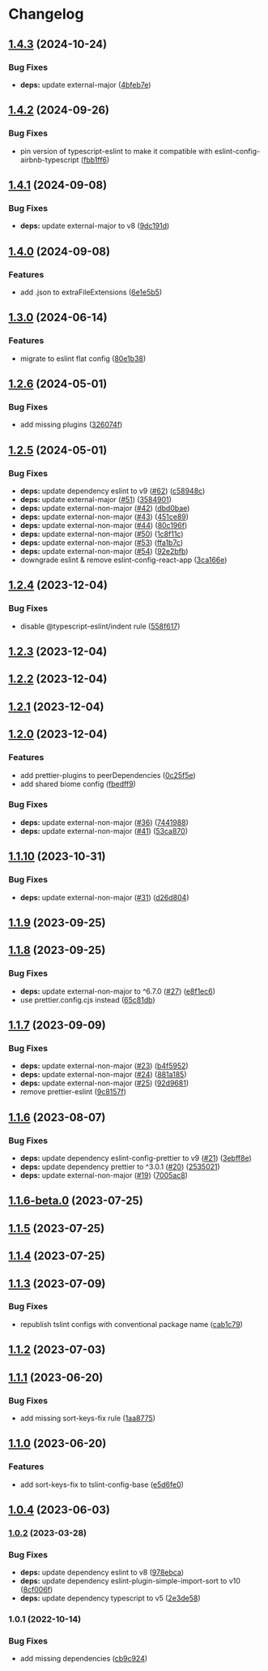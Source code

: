 # Changelog

## [1.4.3](https://github.com/ChiefORZ/code-styles/compare/1.4.2...1.4.3) (2024-10-24)


### Bug Fixes

* **deps:** update external-major ([4bfeb7e](https://github.com/ChiefORZ/code-styles/commit/4bfeb7e42f4c2eedf7d38f99a3ff918d32164fbd))

## [1.4.2](https://github.com/ChiefORZ/code-styles/compare/1.4.1...1.4.2) (2024-09-26)


### Bug Fixes

* pin version of typescript-eslint to make it compatible with eslint-config-airbnb-typescript ([fbb1ff6](https://github.com/ChiefORZ/code-styles/commit/fbb1ff609d084504f69ec7a516069ed74494236b))

## [1.4.1](https://github.com/ChiefORZ/code-styles/compare/1.4.0...1.4.1) (2024-09-08)


### Bug Fixes

* **deps:** update external-major to v8 ([9dc191d](https://github.com/ChiefORZ/code-styles/commit/9dc191dee7009796bffe2bf74eb3f7a027edc3e6))

## [1.4.0](https://github.com/ChiefORZ/code-styles/compare/1.3.0...1.4.0) (2024-09-08)


### Features

* add .json to extraFileExtensions ([6e1e5b5](https://github.com/ChiefORZ/code-styles/commit/6e1e5b5484a72f027d5ab474e1768768be292cb3))

## [1.3.0](https://github.com/ChiefORZ/code-styles/compare/1.2.6...1.3.0) (2024-06-14)


### Features

* migrate to eslint flat config ([80e1b38](https://github.com/ChiefORZ/code-styles/commit/80e1b38524cd0791f5cddf84ea60db266ec48cb0))

## [1.2.6](https://github.com/ChiefORZ/code-styles/compare/1.2.5...1.2.6) (2024-05-01)


### Bug Fixes

* add missing plugins ([326074f](https://github.com/ChiefORZ/code-styles/commit/326074f5ba3df47ee348dc58bf46fdf3d4548203))

## [1.2.5](https://github.com/ChiefORZ/code-styles/compare/1.2.4...1.2.5) (2024-05-01)


### Bug Fixes

* **deps:** update dependency eslint to v9 ([#62](https://github.com/ChiefORZ/code-styles/issues/62)) ([c58948c](https://github.com/ChiefORZ/code-styles/commit/c58948c3847d8a96b876372bad1b97bfdf31138e))
* **deps:** update external-major ([#51](https://github.com/ChiefORZ/code-styles/issues/51)) ([3584901](https://github.com/ChiefORZ/code-styles/commit/3584901db68aad7b698af478393eba814a62d6bc))
* **deps:** update external-non-major ([#42](https://github.com/ChiefORZ/code-styles/issues/42)) ([dbd0bae](https://github.com/ChiefORZ/code-styles/commit/dbd0bae1c6ffbb6d70f4ac946f480b2cec4208e7))
* **deps:** update external-non-major ([#43](https://github.com/ChiefORZ/code-styles/issues/43)) ([451ce89](https://github.com/ChiefORZ/code-styles/commit/451ce89eeac27841940e05db9912e08e9958651a))
* **deps:** update external-non-major ([#44](https://github.com/ChiefORZ/code-styles/issues/44)) ([80c196f](https://github.com/ChiefORZ/code-styles/commit/80c196fb16a12416f02bf87b97ba867ead6a3957))
* **deps:** update external-non-major ([#50](https://github.com/ChiefORZ/code-styles/issues/50)) ([1c8f11c](https://github.com/ChiefORZ/code-styles/commit/1c8f11cd33b8e526996c6b7b508d9bc30b175248))
* **deps:** update external-non-major ([#53](https://github.com/ChiefORZ/code-styles/issues/53)) ([ffa1b7c](https://github.com/ChiefORZ/code-styles/commit/ffa1b7caeb4a9e796234429f637188fb24c2d261))
* **deps:** update external-non-major ([#54](https://github.com/ChiefORZ/code-styles/issues/54)) ([92e2bfb](https://github.com/ChiefORZ/code-styles/commit/92e2bfbc1b3135de9b7e1ac6164354ac66c7beec))
* downgrade eslint & remove eslint-config-react-app ([3ca166e](https://github.com/ChiefORZ/code-styles/commit/3ca166e7c103f01cbc4302c9cf59bcd8b9b3a795))

## [1.2.4](https://github.com/ChiefORZ/code-styles/compare/1.2.3...1.2.4) (2023-12-04)


### Bug Fixes

* disable @typescript-eslint/indent rule ([558f617](https://github.com/ChiefORZ/code-styles/commit/558f6177eff47ff5929b22d05814dd5ba0d90721))

## [1.2.3](https://github.com/ChiefORZ/code-styles/compare/1.2.2...1.2.3) (2023-12-04)

## [1.2.2](https://github.com/ChiefORZ/code-styles/compare/1.2.1...1.2.2) (2023-12-04)

## [1.2.1](https://github.com/ChiefORZ/code-styles/compare/1.2.0...1.2.1) (2023-12-04)

## [1.2.0](https://github.com/ChiefORZ/code-styles/compare/1.1.10...1.2.0) (2023-12-04)


### Features

* add prettier-plugins to peerDependencies ([0c25f5e](https://github.com/ChiefORZ/code-styles/commit/0c25f5e38cecfa54d24e3880b2deab2618c4a824))
* add shared biome config ([fbedff9](https://github.com/ChiefORZ/code-styles/commit/fbedff9c477ad8a204db888ac4eb14f61fc5e6c6))


### Bug Fixes

* **deps:** update external-non-major ([#36](https://github.com/ChiefORZ/code-styles/issues/36)) ([7441988](https://github.com/ChiefORZ/code-styles/commit/7441988ff8ff51f31c80da445c477a864a60b821))
* **deps:** update external-non-major ([#41](https://github.com/ChiefORZ/code-styles/issues/41)) ([53ca870](https://github.com/ChiefORZ/code-styles/commit/53ca870af469291c01b2f9b242afa12a7d2c5031))

## [1.1.10](https://github.com/ChiefORZ/code-styles/compare/1.1.9...1.1.10) (2023-10-31)


### Bug Fixes

* **deps:** update external-non-major ([#31](https://github.com/ChiefORZ/code-styles/issues/31)) ([d26d804](https://github.com/ChiefORZ/code-styles/commit/d26d8044516dbf2bd4422522c854de59c3a8f093))

## [1.1.9](https://github.com/ChiefORZ/code-styles/compare/1.1.8...1.1.9) (2023-09-25)

## [1.1.8](https://github.com/ChiefORZ/code-styles/compare/1.1.7...1.1.8) (2023-09-25)


### Bug Fixes

* **deps:** update external-non-major to ^6.7.0 ([#27](https://github.com/ChiefORZ/code-styles/issues/27)) ([e8f1ec6](https://github.com/ChiefORZ/code-styles/commit/e8f1ec6cbc7ff037a01aceda6c82864028b65e13))
* use prettier.config.cjs instead ([65c81db](https://github.com/ChiefORZ/code-styles/commit/65c81dbc2e0e853feb0a5427de2739e82e65354e))

## [1.1.7](https://github.com/ChiefORZ/code-styles/compare/1.1.6...1.1.7) (2023-09-09)


### Bug Fixes

* **deps:** update external-non-major ([#23](https://github.com/ChiefORZ/code-styles/issues/23)) ([b4f5952](https://github.com/ChiefORZ/code-styles/commit/b4f5952f963b26a00a45a03857fdca25d7a1b9b0))
* **deps:** update external-non-major ([#24](https://github.com/ChiefORZ/code-styles/issues/24)) ([881a185](https://github.com/ChiefORZ/code-styles/commit/881a185a9a64f584254a8f3d91426823d4598046))
* **deps:** update external-non-major ([#25](https://github.com/ChiefORZ/code-styles/issues/25)) ([92d9681](https://github.com/ChiefORZ/code-styles/commit/92d96810c13ffc2f03f0f4661799b4f1aa738aa5))
* remove prettier-eslint ([9c8157f](https://github.com/ChiefORZ/code-styles/commit/9c8157fccd9fcb89c5d9b76449ceca073e2a9bda))

## [1.1.6](https://github.com/ChiefORZ/code-styles/compare/1.1.6-beta.0...1.1.6) (2023-08-07)


### Bug Fixes

* **deps:** update dependency eslint-config-prettier to v9 ([#21](https://github.com/ChiefORZ/code-styles/issues/21)) ([3ebff8e](https://github.com/ChiefORZ/code-styles/commit/3ebff8ef8779cc9104c8b53bcd88b4f8d3a612ee))
* **deps:** update dependency prettier to ^3.0.1 ([#20](https://github.com/ChiefORZ/code-styles/issues/20)) ([2535021](https://github.com/ChiefORZ/code-styles/commit/2535021c0618e51d3f6ebb08258119278a02c63e))
* **deps:** update external-non-major ([#19](https://github.com/ChiefORZ/code-styles/issues/19)) ([7005ac8](https://github.com/ChiefORZ/code-styles/commit/7005ac8a0a759d16b4b976f3d97d70e23e612194))

## [1.1.6-beta.0](https://github.com/ChiefORZ/code-styles/compare/1.1.5...1.1.6-beta.0) (2023-07-25)

## [1.1.5](https://github.com/ChiefORZ/code-styles/compare/1.1.4...1.1.5) (2023-07-25)

## [1.1.4](https://github.com/ChiefORZ/code-styles/compare/1.1.3...1.1.4) (2023-07-25)

## [1.1.3](https://github.com/ChiefORZ/code-styles/compare/1.1.2...1.1.3) (2023-07-09)


### Bug Fixes

* republish tslint configs with conventional package name ([cab1c79](https://github.com/ChiefORZ/code-styles/commit/cab1c7943d13c07dbdfecd490e43ae47bf04916d))

## [1.1.2](https://github.com/ChiefORZ/code-styles/compare/1.1.1...1.1.2) (2023-07-03)

## [1.1.1](https://github.com/ChiefORZ/tslint-config/compare/1.1.0...1.1.1) (2023-06-20)


### Bug Fixes

* add missing sort-keys-fix rule ([1aa8775](https://github.com/ChiefORZ/tslint-config/commit/1aa877581db8d03b0e7805be3381b017fd69a2ba))

## [1.1.0](https://github.com/ChiefORZ/tslint-config/compare/1.0.4...1.1.0) (2023-06-20)


### Features

* add sort-keys-fix to tslint-config-base ([e5d6fe0](https://github.com/ChiefORZ/tslint-config/commit/e5d6fe0bd4bc7b3e38f3faa8900b60866cce3db4))

## [1.0.4](https://github.com/ChiefORZ/tslint-config/compare/1.0.3...1.0.4) (2023-06-03)

### [1.0.2](https://github.com/ChiefORZ/tslint-config/compare/1.0.1...1.0.2) (2023-03-28)


### Bug Fixes

* **deps:** update dependency eslint to v8 ([978ebca](https://github.com/ChiefORZ/tslint-config/commit/978ebca0513431f148ecdad163b70fe7a44975b1))
* **deps:** update dependency eslint-plugin-simple-import-sort to v10 ([8cf006f](https://github.com/ChiefORZ/tslint-config/commit/8cf006ff1aadb76701df73dc08c4daf3f85f1cd1))
* **deps:** update dependency typescript to v5 ([2e3de58](https://github.com/ChiefORZ/tslint-config/commit/2e3de583c653010354f16be20931b0257bd5cf0f))

### 1.0.1 (2022-10-14)


### Bug Fixes

* add missing dependencies ([cb9c924](https://github.com/ChiefORZ/tslint-config/commit/cb9c924e020ed04d51bc7f9b0ff8ae5e83c4a089))